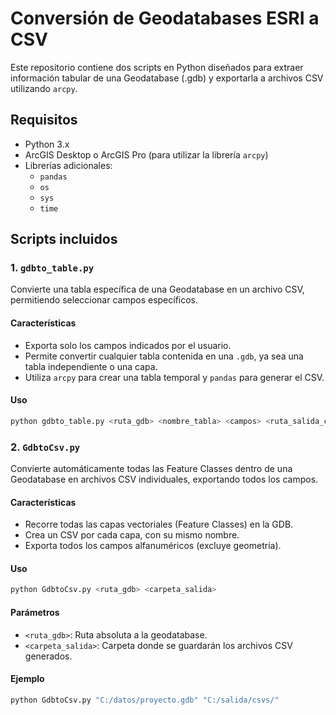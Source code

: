 # Conversión de Geodatabases ESRI a CSV

Este repositorio contiene dos scripts en Python diseñados para extraer información tabular de una Geodatabase (.gdb) y exportarla a archivos CSV utilizando `arcpy`.

## Requisitos

- Python 3.x
- ArcGIS Desktop o ArcGIS Pro (para utilizar la librería `arcpy`)
- Librerías adicionales:
  - `pandas`
  - `os`
  - `sys`
  - `time`

## Scripts incluidos

### 1. `gdbto_table.py`

Convierte una tabla específica de una Geodatabase en un archivo CSV, permitiendo seleccionar campos específicos.

#### Características

- Exporta solo los campos indicados por el usuario.
- Permite convertir cualquier tabla contenida en una `.gdb`, ya sea una tabla independiente o una capa.
- Utiliza `arcpy` para crear una tabla temporal y `pandas` para generar el CSV.

#### Uso

```bash
python gdbto_table.py <ruta_gdb> <nombre_tabla> <campos> <ruta_salida_csv>
```

### 2. `GdbtoCsv.py`

Convierte automáticamente todas las Feature Classes dentro de una Geodatabase en archivos CSV individuales, exportando todos los campos.

#### Características

- Recorre todas las capas vectoriales (Feature Classes) en la GDB.
- Crea un CSV por cada capa, con su mismo nombre.
- Exporta todos los campos alfanuméricos (excluye geometría).

#### Uso

```bash
python GdbtoCsv.py <ruta_gdb> <carpeta_salida>
```

#### Parámetros

- `<ruta_gdb>`: Ruta absoluta a la geodatabase.
- `<carpeta_salida>`: Carpeta donde se guardarán los archivos CSV generados.

#### Ejemplo

```bash
python GdbtoCsv.py "C:/datos/proyecto.gdb" "C:/salida/csvs/"
```

